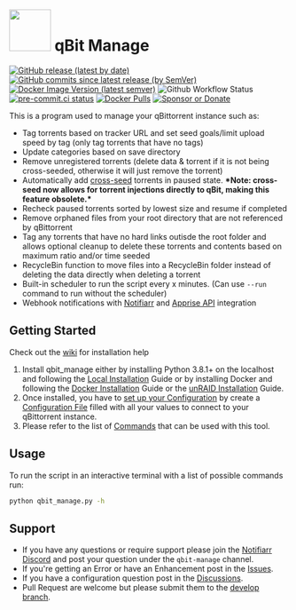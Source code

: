 # <img src="qbm_logo.png" width="75"> qBit Manage

[![GitHub release (latest by date)](https://img.shields.io/github/v/release/StuffAnThings/qbit_manage?style=plastic)](https://github.com/StuffAnThings/qbit_manage/releases)
[![GitHub commits since latest release (by SemVer)](https://img.shields.io/github/commits-since/StuffAnThings/qbit_manage/latest/develop?label=Commits%20in%20Develop&style=plastic)](https://github.com/StuffAnThings/qbit_manage/tree/develop)
[![Docker Image Version (latest semver)](https://img.shields.io/docker/v/bobokun/qbit_manage?label=docker&sort=semver&style=plastic)](https://hub.docker.com/r/bobokun/qbit_manage)
![Github Workflow Status](https://img.shields.io/github/actions/workflow/status/StuffAnThings/qbit_manage/latest.yml?style=plastic)
[![pre-commit.ci status](https://results.pre-commit.ci/badge/github/StuffAnThings/qbit_manage/master.svg)](https://results.pre-commit.ci/latest/github/StuffAnThings/qbit_manage/master)
[![Docker Pulls](https://img.shields.io/docker/pulls/bobokun/qbit_manage?style=plastic)](https://hub.docker.com/r/bobokun/qbit_manage)
[![Sponsor or Donate](https://img.shields.io/badge/-Sponsor_or_Donate-blueviolet?style=plastic)](https://github.com/sponsors/bobokun)

This is a program used to manage your qBittorrent instance such as:

* Tag torrents based on tracker URL and set seed goals/limit upload speed by tag (only tag torrents that have no tags)
* Update categories based on save directory
* Remove unregistered torrents (delete data & torrent if it is not being cross-seeded, otherwise it will just remove the torrent)
* Automatically add [cross-seed](https://github.com/mmgoodnow/cross-seed) torrents in paused state. **\*Note: cross-seed now allows for torrent injections directly to qBit, making this feature obsolete.\***
* Recheck paused torrents sorted by lowest size and resume if completed
* Remove orphaned files from your root directory that are not referenced by qBittorrent
* Tag any torrents that have no hard links outisde the root folder and allows optional cleanup to delete these torrents and contents based on maximum ratio and/or time seeded
* RecycleBin function to move files into a RecycleBin folder instead of deleting the data directly when deleting a torrent
* Built-in scheduler to run the script every x minutes. (Can use `--run` command to run without the scheduler)
* Webhook notifications with [Notifiarr](https://notifiarr.com/) and [Apprise API](https://github.com/caronc/apprise-api) integration
## Getting Started

Check out the [wiki](https://github.com/StuffAnThings/qbit_manage/wiki) for installation help
1. Install qbit_manage either by installing Python 3.8.1+ on the localhost and following the [Local Installation](https://github.com/StuffAnThings/qbit_manage/wiki/Local-Installations) Guide or by installing Docker and following the [Docker Installation](https://github.com/StuffAnThings/qbit_manage/wiki/Docker-Installation) Guide or the [unRAID Installation](https://github.com/StuffAnThings/qbit_manage/wiki/Unraid-Installation) Guide.<br>
2. Once installed, you have to [set up your Configuration](https://github.com/StuffAnThings/qbit_manage/wiki/Config-Setup) by create a [Configuration File](https://github.com/StuffAnThings/qbit_manage/blob/master/config/config.yml.sample) filled with all your values to connect to your qBittorrent instance.
3. Please refer to the list of [Commands](https://github.com/StuffAnThings/qbit_manage/wiki/Commands) that can be used with this tool.
## Usage
To run the script in an interactive terminal with a list of possible commands run:
```bash
python qbit_manage.py -h
```
## Support
* If you have any questions or require support please join the [Notifiarr Discord](https://discord.com/invite/AURf8Yz) and post your question under the `qbit-manage` channel.
* If you're getting an Error or have an Enhancement post in the [Issues](https://github.com/StuffAnThings/qbit_manage/issues/new).
* If you have a configuration question post in the [Discussions](https://github.com/StuffAnThings/qbit_manage/discussions/new).
* Pull Request are welcome but please submit them to the [develop branch](https://github.com/StuffAnThings/qbit_manage/tree/develop).
